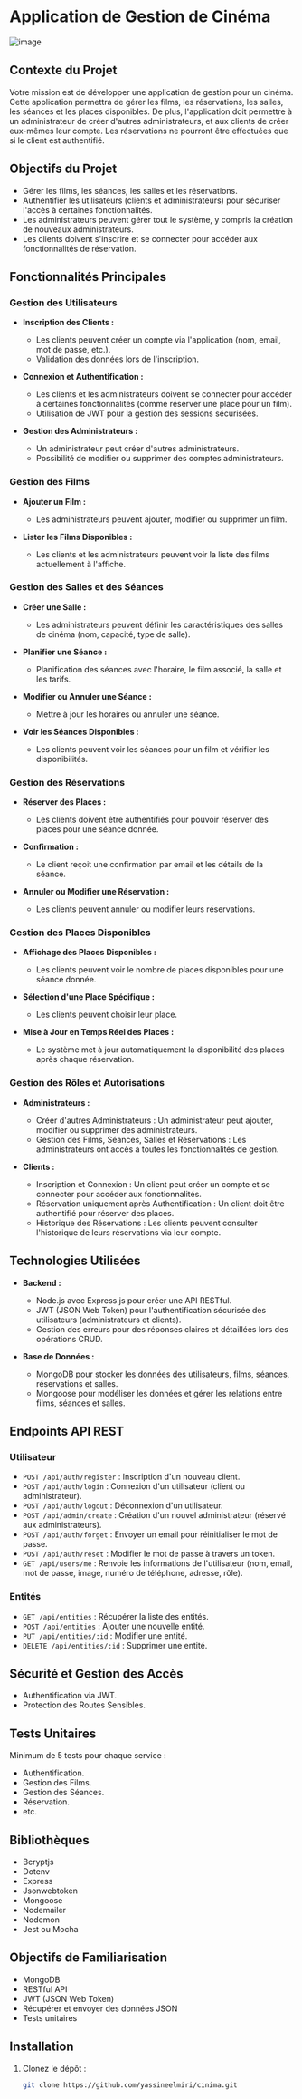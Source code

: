 ﻿# Application de Gestion de Cinéma

![image](https://github.com/user-attachments/assets/108b539d-53af-4b46-9c56-7efd80222f0c)


## Contexte du Projet
Votre mission est de développer une application de gestion pour un cinéma. Cette application permettra de gérer les films, les réservations, les salles, les séances et les places disponibles. De plus, l'application doit permettre à un administrateur de créer d'autres administrateurs, et aux clients de créer eux-mêmes leur compte. Les réservations ne pourront être effectuées que si le client est authentifié.

## Objectifs du Projet
- Gérer les films, les séances, les salles et les réservations.
- Authentifier les utilisateurs (clients et administrateurs) pour sécuriser l'accès à certaines fonctionnalités.
- Les administrateurs peuvent gérer tout le système, y compris la création de nouveaux administrateurs.
- Les clients doivent s'inscrire et se connecter pour accéder aux fonctionnalités de réservation.

## Fonctionnalités Principales

### Gestion des Utilisateurs
- **Inscription des Clients :**
  - Les clients peuvent créer un compte via l'application (nom, email, mot de passe, etc.).
  - Validation des données lors de l'inscription.

- **Connexion et Authentification :**
  - Les clients et les administrateurs doivent se connecter pour accéder à certaines fonctionnalités (comme réserver une place pour un film).
  - Utilisation de JWT pour la gestion des sessions sécurisées.

- **Gestion des Administrateurs :**
  - Un administrateur peut créer d'autres administrateurs.
  - Possibilité de modifier ou supprimer des comptes administrateurs.

### Gestion des Films
- **Ajouter un Film :**
  - Les administrateurs peuvent ajouter, modifier ou supprimer un film.

- **Lister les Films Disponibles :**
  - Les clients et les administrateurs peuvent voir la liste des films actuellement à l'affiche.

### Gestion des Salles et des Séances
- **Créer une Salle :**
  - Les administrateurs peuvent définir les caractéristiques des salles de cinéma (nom, capacité, type de salle).

- **Planifier une Séance :**
  - Planification des séances avec l'horaire, le film associé, la salle et les tarifs.

- **Modifier ou Annuler une Séance :**
  - Mettre à jour les horaires ou annuler une séance.

- **Voir les Séances Disponibles :**
  - Les clients peuvent voir les séances pour un film et vérifier les disponibilités.

### Gestion des Réservations
- **Réserver des Places :**
  - Les clients doivent être authentifiés pour pouvoir réserver des places pour une séance donnée.

- **Confirmation :**
  - Le client reçoit une confirmation par email et les détails de la séance.

- **Annuler ou Modifier une Réservation :**
  - Les clients peuvent annuler ou modifier leurs réservations.

### Gestion des Places Disponibles
- **Affichage des Places Disponibles :**
  - Les clients peuvent voir le nombre de places disponibles pour une séance donnée.

- **Sélection d'une Place Spécifique :**
  - Les clients peuvent choisir leur place.

- **Mise à Jour en Temps Réel des Places :**
  - Le système met à jour automatiquement la disponibilité des places après chaque réservation.

### Gestion des Rôles et Autorisations
- **Administrateurs :**
  - Créer d'autres Administrateurs : Un administrateur peut ajouter, modifier ou supprimer des administrateurs.
  - Gestion des Films, Séances, Salles et Réservations : Les administrateurs ont accès à toutes les fonctionnalités de gestion.

- **Clients :**
  - Inscription et Connexion : Un client peut créer un compte et se connecter pour accéder aux fonctionnalités.
  - Réservation uniquement après Authentification : Un client doit être authentifié pour réserver des places.
  - Historique des Réservations : Les clients peuvent consulter l'historique de leurs réservations via leur compte.

## Technologies Utilisées
- **Backend :**
  - Node.js avec Express.js pour créer une API RESTful.
  - JWT (JSON Web Token) pour l'authentification sécurisée des utilisateurs (administrateurs et clients).
  - Gestion des erreurs pour des réponses claires et détaillées lors des opérations CRUD.

- **Base de Données :**
  - MongoDB pour stocker les données des utilisateurs, films, séances, réservations et salles.
  - Mongoose pour modéliser les données et gérer les relations entre films, séances et salles.

## Endpoints API REST
### Utilisateur
- `POST /api/auth/register` : Inscription d'un nouveau client.
- `POST /api/auth/login` : Connexion d'un utilisateur (client ou administrateur).
- `POST /api/auth/logout` : Déconnexion d'un utilisateur.
- `POST /api/admin/create` : Création d'un nouvel administrateur (réservé aux administrateurs).
- `POST /api/auth/forget` : Envoyer un email pour réinitialiser le mot de passe.
- `POST /api/auth/reset` : Modifier le mot de passe à travers un token.
- `GET /api/users/me` : Renvoie les informations de l'utilisateur (nom, email, mot de passe, image, numéro de téléphone, adresse, rôle).

### Entités
- `GET /api/entities` : Récupérer la liste des entités.
- `POST /api/entities` : Ajouter une nouvelle entité.
- `PUT /api/entities/:id` : Modifier une entité.
- `DELETE /api/entities/:id` : Supprimer une entité.

## Sécurité et Gestion des Accès
- Authentification via JWT.
- Protection des Routes Sensibles.

## Tests Unitaires
Minimum de 5 tests pour chaque service :
- Authentification.
- Gestion des Films.
- Gestion des Séances.
- Réservation.
- etc.

## Bibliothèques
- Bcryptjs
- Dotenv
- Express
- Jsonwebtoken
- Mongoose
- Nodemailer
- Nodemon
- Jest ou Mocha

## Objectifs de Familiarisation
- MongoDB
- RESTful API
- JWT (JSON Web Token)
- Récupérer et envoyer des données JSON
- Tests unitaires

## Installation
1. Clonez le dépôt :
   ```bash
   git clone https://github.com/yassineelmiri/cinima.git
